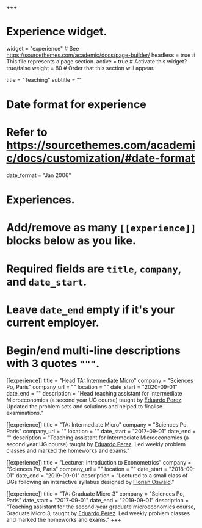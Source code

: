 +++
# Experience widget.
widget = "experience"  # See https://sourcethemes.com/academic/docs/page-builder/
headless = true  # This file represents a page section.
active = true  # Activate this widget? true/false
weight = 80  # Order that this section will appear.

title = "Teaching"
subtitle = ""

# Date format for experience
#   Refer to https://sourcethemes.com/academic/docs/customization/#date-format
date_format = "Jan 2006"

# Experiences.
#   Add/remove as many `[[experience]]` blocks below as you like.
#   Required fields are `title`, `company`, and `date_start`.
#   Leave `date_end` empty if it's your current employer.
#   Begin/end multi-line descriptions with 3 quotes `"""`.
[[experience]]
  title = "Head TA: Intermediate Micro"
  company = "Sciences Po, Paris"
  company_url = ""
  location = ""
  date_start = "2020-09-01"
  date_end = ""
  description = "Head teaching assistant for Intermediate Microeconomics (a second year UG course) taught by [Eduardo Perez](http://eduardo.perez.free.fr/). Updated the problem sets and solutions and helped to finalise examinations."

[[experience]]
  title = "TA: Intermediate Micro"
  company = "Sciences Po, Paris"
  company_url = ""
  location = ""
  date_start = "2017-09-01"
  date_end = ""
  description = "Teaching assistant for Intermediate Microeconomics (a second year UG course) taught by [Eduardo Perez](http://eduardo.perez.free.fr/). Led weekly problem classes and marked the homeworks and exams."
  

[[experience]]
  title = "Lecturer: Introduction to Econometrics"
  company = "Sciences Po, Paris"
  company_url = ""
  location = ""
  date_start = "2018-09-01"
  date_end = "2019-09-01"
  description = "Lectured to a small class of UGs following an interactive syllabus designed by [Florian Oswald](https://floswald.github.io/teaching/scpoeconometrics/)."

[[experience]]
  title = "TA: Graduate Micro 3"
  company = "Sciences Po, Paris"
  date_start = "2017-09-01"
  date_end = "2019-09-01"
  description = "Teaching assistant for the second-year graduate microeconomics course, Graduate Micro 3, taught by [Eduardo Perez](http://eduardo.perez.free.fr/). Led weekly problem classes and marked the homeworks and exams."
+++
